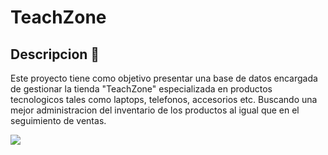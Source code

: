 # TeachZone

## Descripcion 📌
Este proyecto tiene como objetivo presentar una base de datos encargada de gestionar la tienda "TeachZone" especializada en productos tecnologicos tales como laptops, telefonos, accesorios etc. Buscando una mejor administracion del inventario de los productos al igual que en el seguimiento de ventas.  

<img src="https://github.com/user-attachments/assets/ec1cc405-eac7-4f2d-ad4f-6e14a5681243">
